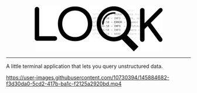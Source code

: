 <p align="center"><img src="./rsrc/readme/look.png" alt="image"/></p>

---
A little terminal application that lets you query unstructured data.

https://user-images.githubusercontent.com/10730394/145884682-f3d30da0-5cd2-417b-ba1c-f2125a2920bd.mp4
